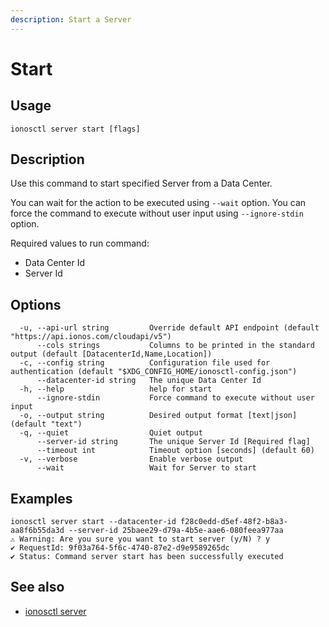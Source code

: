 ```yaml
---
description: Start a Server
---
```


# Start

## Usage

```text
ionosctl server start [flags]
```

## Description

Use this command to start specified Server from a Data Center.

You can wait for the action to be executed using `--wait` option.
You can force the command to execute without user input using `--ignore-stdin` option.

Required values to run command:
- Data Center Id
- Server Id

## Options

```text
  -u, --api-url string         Override default API endpoint (default "https://api.ionos.com/cloudapi/v5")
      --cols strings           Columns to be printed in the standard output (default [DatacenterId,Name,Location])
  -c, --config string          Configuration file used for authentication (default "$XDG_CONFIG_HOME/ionosctl-config.json")
      --datacenter-id string   The unique Data Center Id
  -h, --help                   help for start
      --ignore-stdin           Force command to execute without user input
  -o, --output string          Desired output format [text|json] (default "text")
  -q, --quiet                  Quiet output
      --server-id string       The unique Server Id [Required flag]
      --timeout int            Timeout option [seconds] (default 60)
  -v, --verbose                Enable verbose output
      --wait                   Wait for Server to start
```

## Examples

```text
ionosctl server start --datacenter-id f28c0edd-d5ef-48f2-b8a3-aa8f6b55da3d --server-id 25baee29-d79a-4b5e-aae6-080feea977aa
⚠ Warning: Are you sure you want to start server (y/N) ? y
✔ RequestId: 9f03a764-5f6c-4740-87e2-d9e9589265dc
✔ Status: Command server start has been successfully executed
```

## See also

* [ionosctl server](./)

